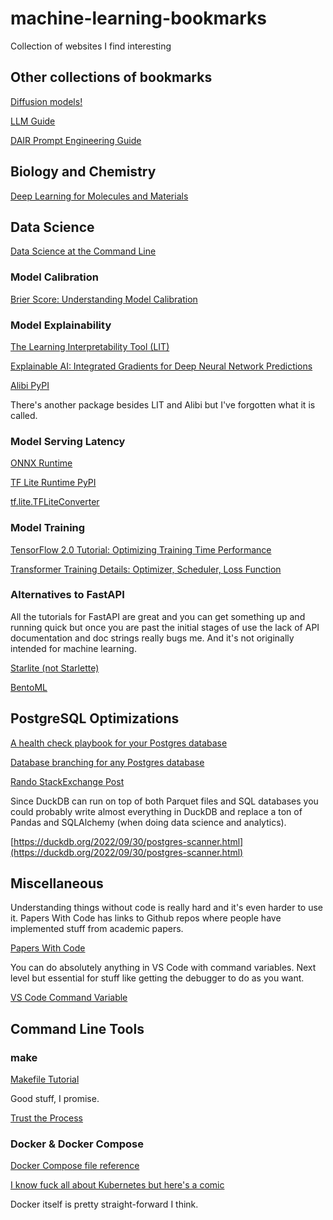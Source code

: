 # machine-learning-bookmarks
Collection of websites I find interesting


## Other collections of bookmarks

[Diffusion models!](https://github.com/YangLing0818/Diffusion-Models-Papers-Survey-Taxonomy)

[LLM Guide](https://github.com/kasperjunge/LLM-Guide)

[DAIR Prompt Engineering Guide](https://github.com/dair-ai/Prompt-Engineering-Guide)

## Biology and Chemistry

[Deep Learning for Molecules and Materials](https://dmol.pub/)

## Data Science

[Data Science at the Command Line](https://datascienceatthecommandline.com/2e)

### Model Calibration

[Brier Score: Understanding Model Calibration](https://neptune.ai/blog/brier-score-and-model-calibration)

### Model Explainability

[The Learning Interpretability Tool (LIT)](https://pair-code.github.io/lit/)

[Explainable AI: Integrated Gradients for Deep Neural Network Predictions](https://medium.com/codex/explainable-ai-integrated-gradients-for-deep-neural-network-predictions-eb4f96248afb)

[Alibi PyPI](https://pypi.org/project/alibi/)

There's another package besides LIT and Alibi but I've forgotten what it is called.

### Model Serving Latency

[ONNX Runtime](https://onnxruntime.ai/)

[TF Lite Runtime PyPI](https://pypi.org/project/tflite-runtime/)

[tf.lite.TFLiteConverter](https://www.tensorflow.org/api_docs/python/tf/lite/TFLiteConverter?hl=en)

### Model Training

[TensorFlow 2.0 Tutorial: Optimizing Training Time Performance](https://www.kdnuggets.com/2020/03/tensorflow-optimizing-training-time-performance.html)

[Transformer Training Details: Optimizer, Scheduler, Loss Function](https://kikaben.com/transformers-training-details/)

### Alternatives to FastAPI

All the tutorials for FastAPI are great and you can get something up and running quick but once you are past the initial stages of use the lack of API documentation and doc strings really bugs me. And it's not originally intended for machine learning.

[Starlite (not Starlette)](https://github.com/starlite-api/starlite)

[BentoML](https://www.bentoml.com/)

## PostgreSQL Optimizations

[A health check playbook for your Postgres database](https://www.citusdata.com/blog/2019/03/29/health-checks-for-your-postgres-database/)

[Database branching for any Postgres database](https://postgres.ai/)

[Rando StackExchange Post](https://dba.stackexchange.com/questions/298963/postgres-select-on-a-very-large-table)

Since DuckDB can run on top of both Parquet files and SQL databases you could probably write almost everything in DuckDB and replace a ton of Pandas and SQLAlchemy (when doing data science and analytics).

[https://duckdb.org/2022/09/30/postgres-scanner.html](https://duckdb.org/2022/09/30/postgres-scanner.html)

## Miscellaneous

Understanding things without code is really hard and it's even harder to use it. Papers With Code has links to Github repos where people have implemented stuff from academic papers.

[Papers With Code](https://paperswithcode.com/)

You can do absolutely anything in VS Code with command variables. Next level but essential for stuff like getting the debugger to do as you want.

[VS Code Command Variable](https://github.com/rioj7/command-variable#commands)

## Command Line Tools

### make

[Makefile Tutorial](https://makefiletutorial.com/)

Good stuff, I promise.

[Trust the Process](https://lmgtfy.app/?q=makefile+for+data+science)

### Docker & Docker Compose

[Docker Compose file reference](https://docs.docker.com/compose/compose-file/)

[I know fuck all about Kubernetes but here's a comic](https://cloud.google.com/kubernetes-engine/kubernetes-comic)

Docker itself is pretty straight-forward I think. 
